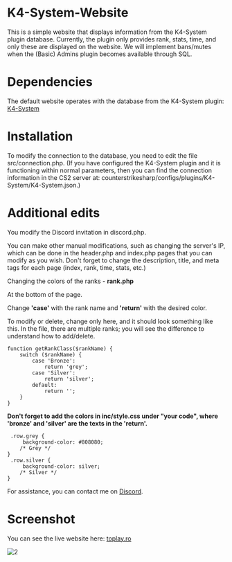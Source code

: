 # K4-System-Website
This is a simple website that displays information from the K4-System plugin database. Currently, the plugin only provides rank, stats, time, and only these are displayed on the website. We will implement bans/mutes when the (Basic) Admins plugin becomes available through SQL.

# Dependencies
The default website operates with the database from the K4-System plugin: [K4-System](https://github.com/K4ryuu/K4-System)

# Installation
To modify the connection to the database, you need to edit the file src/connection.php. (If you have configured the K4-System plugin and it is functioning within normal parameters, then you can find the connection information in the CS2 server at: counterstrikesharp/configs/plugins/K4-System/K4-System.json.)

# Additional edits
You modify the Discord invitation in discord.php.

You can make other manual modifications, such as changing the server's IP, which can be done in the header.php and index.php pages that you can modify as you wish.
Don't forget to change the description, title, and meta tags for each page (index, rank, time, stats, etc.)

Changing the colors of the ranks - **rank.php**

At the bottom of the page.

Change **'case'** with the rank name and **'return'** with the desired color.

To modify or delete, change only here, and it should look something like this. In the file, there are multiple ranks; you will see the difference to understand how to add/delete.
```
function getRankClass($rankName) {
    switch ($rankName) {
        case 'Bronze':
            return 'grey';
        case 'Silver':
            return 'silver';
        default:
            return '';
    }
}
```

**Don't forget to add the colors in inc/style.css under "your code", where 'bronze' and 'silver' are the texts in the 'return'.** 
```
 .row.grey {
     background-color: #808080;
    /* Grey */
}
 .row.silver {
     background-color: silver;
    /* Silver */
}
```

For assistance, you can contact me on [Discord](https://discord.gg/Ebr62RJRd4). 

# Screenshot
You can see the live website here: [toplay.ro](https://toplay.ro/)

![2](https://github.com/sdg12321/K4-System-Website/assets/151413805/b65f4f23-42aa-4d58-ae02-7d3001fc9fe7)
